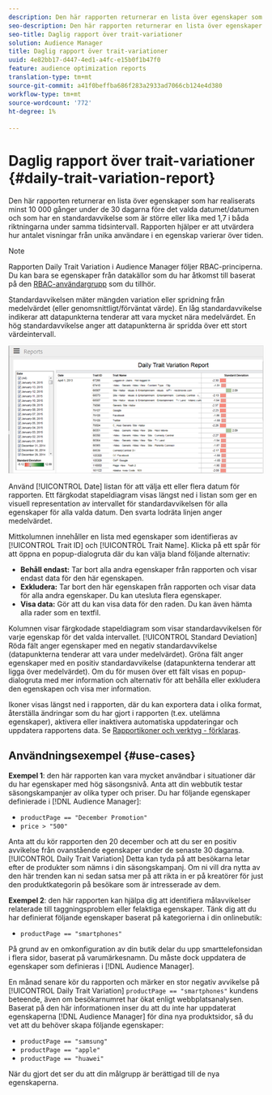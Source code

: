```yaml
---
description: Den här rapporten returnerar en lista över egenskaper som har realiserats minst 10 000 gånger under de 30 dagarna före det valda datumet/datumen och som har en standardavvikelse som är större eller lika med 1,7 i båda riktningarna under samma tidsintervall. Rapporten hjälper er att utvärdera hur antalet visningar från unika användare i en egenskap varierar över tiden.
seo-description: Den här rapporten returnerar en lista över egenskaper som har realiserats minst 10 000 gånger under de 30 dagarna före det valda datumet/datumen och som har en standardavvikelse som är större eller lika med 1,7 i båda riktningarna under samma tidsintervall. Rapporten hjälper er att utvärdera hur antalet visningar från unika användare i en egenskap varierar över tiden.
seo-title: Daglig rapport över trait-variationer
solution: Audience Manager
title: Daglig rapport över trait-variationer
uuid: 4e82bb17-d447-4ed1-a4fc-e15b0f1b47f0
feature: audience optimization reports
translation-type: tm+mt
source-git-commit: a41f0beffba686f283a2933ad7066cb124e4d380
workflow-type: tm+mt
source-wordcount: '772'
ht-degree: 1%

---
```



# Daglig rapport över trait-variationer {#daily-trait-variation-report}

Den här rapporten returnerar en lista över egenskaper som har realiserats minst 10 000 gånger under de 30 dagarna före det valda datumet/datumen och som har en standardavvikelse som är större eller lika med 1,7 i båda riktningarna under samma tidsintervall. Rapporten hjälper er att utvärdera hur antalet visningar från unika användare i en egenskap varierar över tiden.

>[!NOTE]
>
>Rapporten Daily Trait Variation i Audience Manager följer RBAC-principerna. Du kan bara se egenskaper från datakällor som du har åtkomst till baserat på den [RBAC-användargrupp](/help/using/features/administration/administration-overview.md) som du tillhör.

Standardavvikelsen mäter mängden variation eller spridning från medelvärdet (eller genomsnittligt/förväntat värde). En låg standardavvikelse indikerar att datapunkterna tenderar att vara mycket nära medelvärdet. En hög standardavvikelse anger att datapunkterna är spridda över ett stort värdeintervall.

![rapport om variation i skärmbild per dag](assets/daily_trait_variation.png)

Använd [!UICONTROL Date] listan för att välja ett eller flera datum för rapporten. Ett färgkodat stapeldiagram visas längst ned i listan som ger en visuell representation av intervallet för standardavvikelsen för alla egenskaper för alla valda datum. Den svarta lodräta linjen anger medelvärdet.

Mittkolumnen innehåller en lista med egenskaper som identifieras av [!UICONTROL Trait ID] och [!UICONTROL Trait Name]. Klicka på ett spår för att öppna en popup-dialogruta där du kan välja bland följande alternativ:

* **Behåll endast:** Tar bort alla andra egenskaper från rapporten och visar endast data för den här egenskapen.
* **Exkludera:** Tar bort den här egenskapen från rapporten och visar data för alla andra egenskaper. Du kan utesluta flera egenskaper.
* **Visa data:** Gör att du kan visa data för den raden. Du kan även hämta alla rader som en textfil.

Kolumnen visar färgkodade stapeldiagram som visar standardavvikelsen för varje egenskap för det valda intervallet. [!UICONTROL Standard Deviation] Röda fält anger egenskaper med en negativ standardavvikelse (datapunkterna tenderar att vara under medelvärdet). Gröna fält anger egenskaper med en positiv standardavvikelse (datapunkterna tenderar att ligga över medelvärdet). Om du för musen över ett fält visas en popup-dialogruta med mer information och alternativ för att behålla eller exkludera den egenskapen och visa mer information.

Ikoner visas längst ned i rapporten, där du kan exportera data i olika format, återställa ändringar som du har gjort i rapporten (t.ex. utelämna egenskaper), aktivera eller inaktivera automatiska uppdateringar och uppdatera rapportens data. Se [Rapportikoner och verktyg - förklaras](../../reporting/dynamic-reports/interactive-report-technology.md#icons-tools-explained).

## Användningsexempel {#use-cases}

**Exempel 1**: den här rapporten kan vara mycket användbar i situationer där du har egenskaper med hög säsongsnivå. Anta att din webbutik testar säsongskampanjer av olika typer och priser. Du har följande egenskaper definierade i [!DNL Audience Manager]:

* `productPage == "December Promotion"`
* `price > "500"`

Anta att du kör rapporten den 20 december och att du ser en positiv avvikelse från ovanstående egenskaper under de senaste 30 dagarna. [!UICONTROL Daily Trait Variation] Detta kan tyda på att besökarna letar efter de produkter som nämns i din säsongskampanj. Om ni vill dra nytta av den här trenden kan ni sedan satsa mer på att rikta in er på kreatörer för just den produktkategorin på besökare som är intresserade av dem.

**Exempel 2**: den här rapporten kan hjälpa dig att identifiera målavvikelser relaterade till taggningsproblem eller felaktiga egenskaper. Tänk dig att du har definierat följande egenskaper baserat på kategorierna i din onlinebutik:

* `productPage == "smartphones"`

På grund av en omkonfiguration av din butik delar du upp smarttelefonsidan i flera sidor, baserat på varumärkesnamn. Du måste dock uppdatera de egenskaper som definieras i [!DNL Audience Manager].

En månad senare kör du rapporten och märker en stor negativ avvikelse på [!UICONTROL Daily Trait Variation] `productPage == "smartphones"` kundens beteende, även om besökarnumret har ökat enligt webbplatsanalysen. Baserat på den här informationen inser du att du inte har uppdaterat egenskaperna [!DNL Audience Manager] för dina nya produktsidor, så du vet att du behöver skapa följande egenskaper:

* `productPage == "samsung"`
* `productPage == "apple"`
* `productPage == "huawei"`

När du gjort det ser du att din målgrupp är berättigad till de nya egenskaperna.
